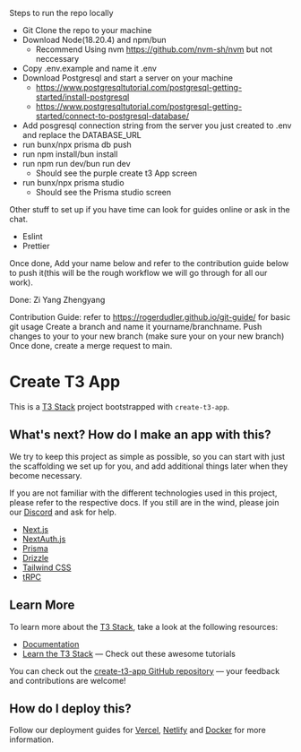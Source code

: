 
Steps to run the repo locally
- Git Clone the repo to your machine
- Download Node(18.20.4) and npm/bun 
    - Recommend Using nvm https://github.com/nvm-sh/nvm but not neccessary
- Copy .env.example and name it .env
- Download Postgresql and start a server on your machine
    - https://www.postgresqltutorial.com/postgresql-getting-started/install-postgresql
    - https://www.postgresqltutorial.com/postgresql-getting-started/connect-to-postgresql-database/
- Add posgresql connection string from the server you just created to .env and replace the DATABASE_URL
- run bunx/npx prisma db push
- run npm install/bun install
- run npm run dev/bun run dev
    - Should see the purple create t3 App screen
- run bunx/npx prisma studio
    - Should see the Prisma studio screen

Other stuff to set up if you have time can look for guides online or ask in the chat.
- Eslint
- Prettier

Once done, Add your name below and refer to the contribution guide below to push it(this will be the rough workflow we will go through for all our work).

Done:
Zi Yang
Zhengyang

Contribution Guide: refer to https://rogerdudler.github.io/git-guide/ for basic git usage
Create a branch and name it yourname/branchname.
Push changes to your to your new branch (make sure your on your new branch)
Once done, create a merge request to main.


# Create T3 App

This is a [T3 Stack](https://create.t3.gg/) project bootstrapped with `create-t3-app`.

## What's next? How do I make an app with this?

We try to keep this project as simple as possible, so you can start with just the scaffolding we set up for you, and add additional things later when they become necessary.

If you are not familiar with the different technologies used in this project, please refer to the respective docs. If you still are in the wind, please join our [Discord](https://t3.gg/discord) and ask for help.

- [Next.js](https://nextjs.org)
- [NextAuth.js](https://next-auth.js.org)
- [Prisma](https://prisma.io)
- [Drizzle](https://orm.drizzle.team)
- [Tailwind CSS](https://tailwindcss.com)
- [tRPC](https://trpc.io)

## Learn More

To learn more about the [T3 Stack](https://create.t3.gg/), take a look at the following resources:

- [Documentation](https://create.t3.gg/)
- [Learn the T3 Stack](https://create.t3.gg/en/faq#what-learning-resources-are-currently-available) — Check out these awesome tutorials

You can check out the [create-t3-app GitHub repository](https://github.com/t3-oss/create-t3-app) — your feedback and contributions are welcome!

## How do I deploy this?

Follow our deployment guides for [Vercel](https://create.t3.gg/en/deployment/vercel), [Netlify](https://create.t3.gg/en/deployment/netlify) and [Docker](https://create.t3.gg/en/deployment/docker) for more information.

